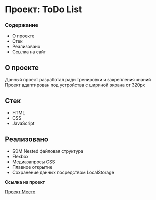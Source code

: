 # Проект: ToDo List

### Содержание

- О проекте
- Стек
- Реализовано
- Ссылка на сайт

## О проекте

Данный проект разработал ради тренировки и закрепления знаний  
Проект адаптирован под устройства с шириной экрана от 320px

## Стек

- HTML
- CSS
- JavaScript

## Реализовано

- БЭМ Nested файловая структура
- Flexbox
- Медиазапросы CSS
- Плавное открытие
- Сохранение данных посредством LocalStorage

**Ссылка на проект**

[Проект Место](https://artaleal.github.io/mesto/)
